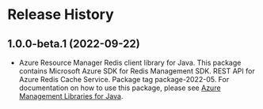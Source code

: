 # Release History

## 1.0.0-beta.1 (2022-09-22)

- Azure Resource Manager Redis client library for Java. This package contains Microsoft Azure SDK for Redis Management SDK. REST API for Azure Redis Cache Service. Package tag package-2022-05. For documentation on how to use this package, please see [Azure Management Libraries for Java](https://aka.ms/azsdk/java/mgmt).
